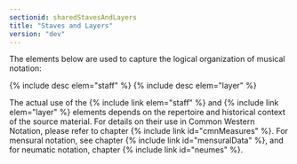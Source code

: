 ```yaml
---
sectionid: sharedStavesAndLayers
title: "Staves and Layers"
version: "dev"
---
```


The elements below are used to capture the logical organization of musical notation:

  
{% include desc elem="staff" %} 
{% include desc elem="layer" %} 
 

The actual use of the {% include link elem="staff" %} and {% include link elem="layer" %} elements depends on the repertoire and historical context of the source material. For details on their use in Common Western Notation, please refer to chapter {% include link id="cmnMeasures" %}. For mensural notation, see chapter {% include link id="mensuralData" %}, and for neumatic notation, chapter {% include link id="neumes" %}.
